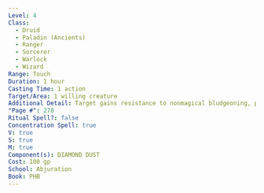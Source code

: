 ```yaml
---
Level: 4
Class:
  - Druid
  - Paladin (Ancients)
  - Ranger
  - Sorcerer
  - Warlock
  - Wizard
Range: Touch
Duration: 1 hour
Casting Time: 1 action
Target/Area: 1 willing creature
Additional Detail: Target gains resistance to nonmagical bludgeoning, piercing, and slashing DMG.
"Page #": 278
Ritual Spell?: false
Concentration Spell: true
V: true
S: true
M: true
Component(s): DIAMOND DUST
Cost: 100 gp
School: Abjuration
Book: PHB
---
```


